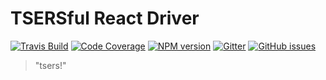# TSERSful React Driver

[![Travis Build](https://img.shields.io/travis/tsers-js/react/master.svg?style=flat-square)](https://travis-ci.org/tsers-js/react)
[![Code Coverage](https://img.shields.io/codecov/c/github/tsers-js/react/master.svg?style=flat-square)](https://codecov.io/github/tsers-js/react)
[![NPM version](https://img.shields.io/npm/v/@tsers/react.svg?style=flat-square)](https://www.npmjs.com/package/@tsers/react)
[![Gitter](https://img.shields.io/gitter/room/tsers-js/chat.js.svg?style=flat-square)](https://gitter.im/tsers-js/chat)
[![GitHub issues](https://img.shields.io/badge/issues-%40tsers%2Fcore-blue.svg?style=flat-square)](https://github.com/tsers-js/core/issues)


> "tsers!"
